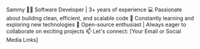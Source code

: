 Sammy
👨‍💻 Software Developer | 3+ years of experience
💻 Passionate about building clean, efficient, and scalable code
🌱 Constantly learning and exploring new technologies
🚀 Open-source enthusiast | Always eager to collaborate on exciting projects
📫 Let's connect: [Your Email or Social Media Links]

